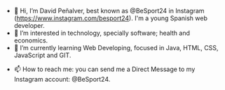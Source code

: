 - 👋 Hi, I’m David Peñalver, best known as @BeSport24 in Instagram (https://www.instagram.com/besport24). I'm a young Spanish web developer.
- 👀 I’m interested in technology, specially software; health and economics.
- 🌱 I’m currently learning Web Developing, focused in Java, HTML, CSS, JavaScript and GIT.
<!---- 💞️ I’m looking to collaborate on ...--->
- 📫 How to reach me: you can send me a Direct Message to my Instagram account: @BeSport24.

<!---
david13penalver/david13penalver is a ✨ special ✨ repository because its `README.md` (this file) appears on your GitHub profile.
You can click the Preview link to take a look at your changes.
--->
